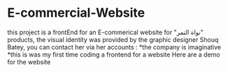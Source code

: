 # E-commercial-Website
this project is a frontEnd for an E-commerical website for "نواة التمر" products, the visual identity was provided by the graphic designer Shouq Batey, you can contact her via her accounts : 
*the company is imaginative
*this is was my first time coding a frontend for a website 
Here are a demo for the website 
